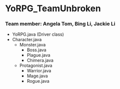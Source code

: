 # YoRPG_TeamUnbroken
### Team member: Angela Tom, Bing Li, Jackie Li
* YoRPG.java (Driver class)
* Character.java
  * Monster.java 
    * Boss.java
    * Plague.java
    * Chimera.java
  * Protagonist.java
    * Warrior.java
    * Mage.java
    * Rogue.java
    
